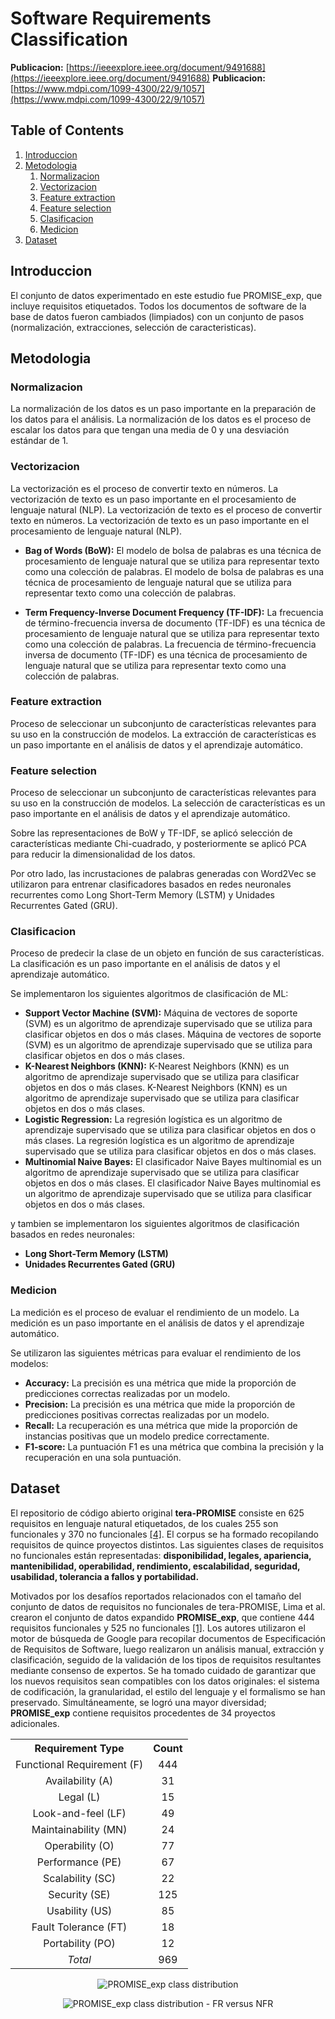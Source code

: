 # Software Requirements Classification

**Publicacion:** [https://ieeexplore.ieee.org/document/9491688](https://ieeexplore.ieee.org/document/9491688)
**Publicacion:** [https://www.mdpi.com/1099-4300/22/9/1057](https://www.mdpi.com/1099-4300/22/9/1057) 


## Table of Contents
   1. [Introduccion](#introduccion)
   2. [Metodologia](#metodologia)
      1. [Normalizacion](#normalizacion)
      2. [Vectorizacion](#vectorizacion)
      3. [Feature extraction](#feature-extraction)
      4. [Feature selection](#feature-selection)
      5. [Clasificacion](#clasificacion)
      6. [Medicion](#medicion)
   3. [Dataset](#dataset)

## Introduccion
El conjunto de datos experimentado en este estudio fue PROMISE_exp, que incluye requisitos etiquetados. Todos los documentos de software de la base de datos fueron cambiados (limpiados) con un conjunto de pasos (normalización, extracciones, selección de caracteristicas). 

<!-- El BoW utilizó el algoritmo SVM o el algoritmo KNN para la clasificación. Este estudio utilizó datos de PROMISE_exp para hacer el trabajo, la información de los pasos utilizados para volver a realizar la clasificación y la medición BoW, al utilizar los algoritmos SVM y KNN, la clasificación de los requisitos puede servir como una forma y recursos para otro estudio. Se puede ver que el uso de BoW con SVM es mejor que el uso de algoritmos KNN con una medida F promedio de todos los casos de 0,74. En trabajos futuros tenemos la intención de mejorar la técnica con la fusión y cambiar algunos algoritmos como la regresión Logiest para mejorar la precisión de nuestro modelo. -->


## Metodologia
### Normalizacion
La normalización de los datos es un paso importante en la preparación de los datos para el análisis. La normalización de los datos es el proceso de escalar los datos para que tengan una media de 0 y una desviación estándar de 1.

### Vectorizacion
La vectorización es el proceso de convertir texto en números. La vectorización de texto es un paso importante en el procesamiento de lenguaje natural (NLP). La vectorización de texto es el proceso de convertir texto en números. La vectorización de texto es un paso importante en el procesamiento de lenguaje natural (NLP).

- **Bag of Words (BoW):** El modelo de bolsa de palabras es una técnica de procesamiento de lenguaje natural que se utiliza para representar texto como una colección de palabras. El modelo de bolsa de palabras es una técnica de procesamiento de lenguaje natural que se utiliza para representar texto como una colección de palabras.

- **Term Frequency-Inverse Document Frequency (TF-IDF):** La frecuencia de término-frecuencia inversa de documento (TF-IDF) es una técnica de procesamiento de lenguaje natural que se utiliza para representar texto como una colección de palabras. La frecuencia de término-frecuencia inversa de documento (TF-IDF) es una técnica de procesamiento de lenguaje natural que se utiliza para representar texto como una colección de palabras.

### Feature extraction
Proceso de seleccionar un subconjunto de características relevantes para su uso en la construcción de modelos. La extracción de características es un paso importante en el análisis de datos y el aprendizaje automático.

### Feature selection
Proceso de seleccionar un subconjunto de características relevantes para su uso en la construcción de modelos. La selección de características es un paso importante en el análisis de datos y el aprendizaje automático.

Sobre las representaciones de BoW y TF-IDF, se aplicó selección de características mediante Chi-cuadrado, y posteriormente se aplicó PCA para reducir la dimensionalidad de los datos.

Por otro lado, las incrustaciones de palabras generadas con Word2Vec se utilizaron para entrenar clasificadores basados en redes neuronales recurrentes como Long Short-Term Memory (LSTM) y Unidades Recurrentes Gated (GRU).

### Clasificacion
Proceso de predecir la clase de un objeto en función de sus características. La clasificación es un paso importante en el análisis de datos y el aprendizaje automático.

Se implementaron los siguientes algoritmos de clasificación de ML:
- **Support Vector Machine (SVM):** Máquina de vectores de soporte (SVM) es un algoritmo de aprendizaje supervisado que se utiliza para clasificar objetos en dos o más clases. Máquina de vectores de soporte (SVM) es un algoritmo de aprendizaje supervisado que se utiliza para clasificar objetos en dos o más clases.
- **K-Nearest Neighbors (KNN):** K-Nearest Neighbors (KNN) es un algoritmo de aprendizaje supervisado que se utiliza para clasificar objetos en dos o más clases. K-Nearest Neighbors (KNN) es un algoritmo de aprendizaje supervisado que se utiliza para clasificar objetos en dos o más clases.
- **Logistic Regression:** La regresión logística es un algoritmo de aprendizaje supervisado que se utiliza para clasificar objetos en dos o más clases. La regresión logística es un algoritmo de aprendizaje supervisado que se utiliza para clasificar objetos en dos o más clases.
- **Multinomial Naive Bayes:** El clasificador Naive Bayes multinomial es un algoritmo de aprendizaje supervisado que se utiliza para clasificar objetos en dos o más clases. El clasificador Naive Bayes multinomial es un algoritmo de aprendizaje supervisado que se utiliza para clasificar objetos en dos o más clases.

y tambien se implementaron los siguientes algoritmos de clasificación basados en redes neuronales:

- **Long Short-Term Memory (LSTM)** 
- **Unidades Recurrentes Gated (GRU)**

### Medicion
La medición es el proceso de evaluar el rendimiento de un modelo. La medición es un paso importante en el análisis de datos y el aprendizaje automático.

Se utilizaron las siguientes métricas para evaluar el rendimiento de los modelos:
- **Accuracy:** La precisión es una métrica que mide la proporción de predicciones correctas realizadas por un modelo.
- **Precision:** La precisión es una métrica que mide la proporción de predicciones positivas correctas realizadas por un modelo.
- **Recall:** La recuperación es una métrica que mide la proporción de instancias positivas que un modelo predice correctamente.
- **F1-score:** La puntuación F1 es una métrica que combina la precisión y la recuperación en una sola puntuación.


## Dataset
El repositorio de código abierto original **tera-PROMISE** consiste en 625 requisitos en lenguaje natural etiquetados, de los cuales 255 son funcionales y 370 no funcionales [\[4\]](#ref-4). El corpus se ha formado recopilando requisitos de quince proyectos distintos. Las siguientes clases de requisitos no funcionales están representadas: 
**disponibilidad, legales, apariencia, mantenibilidad, operabilidad, rendimiento, escalabilidad, seguridad, usabilidad, tolerancia a fallos y portabilidad.**

Motivados por los desafíos reportados relacionados con el tamaño del conjunto de datos de requisitos no funcionales de tera-PROMISE, Lima et al. crearon el conjunto de datos expandido **PROMISE_exp**, que contiene 444 requisitos funcionales y 525 no funcionales [\[1\]](#ref-1). Los autores utilizaron el motor de búsqueda de Google para recopilar documentos de Especificación de Requisitos de Software, luego realizaron un análisis manual, extracción y clasificación, seguido de la validación de los tipos de requisitos resultantes mediante consenso de expertos. Se ha tomado cuidado de garantizar que los nuevos requisitos sean compatibles con los datos originales: el sistema de codificación, la granularidad, el estilo del lenguaje y el formalismo se han preservado. Simultáneamente, se logró una mayor diversidad; **PROMISE_exp** contiene requisitos procedentes de 34 proyectos adicionales. 

<table>
	<tr><th align="center">Requirement Type</th><th align="center">Count</th></tr>
	<tr><td align="center">Functional Requirement (F)</td><td align="center">444</td></tr>
	<tr><td align="center">Availability (A)</td><td align="center">31</td></tr>
	<tr><td align="center">Legal (L)</td><td align="center">15</td></tr>
	<tr><td align="center">Look-and-feel (LF)</td><td align="center">49</td></tr>
	<tr><td align="center">Maintainability (MN)</td><td align="center">24</td></tr>
	<tr><td align="center">Operability (O)</td><td align="center">77</td></tr>
	<tr><td align="center">Performance (PE)</td><td align="center">67</td></tr>
	<tr><td align="center">Scalability (SC)</td><td align="center">22</td></tr>
	<tr><td align="center">Security (SE)</td><td align="center">125</td></tr>
	<tr><td align="center">Usability (US)</td><td align="center">85</td></tr>
	<tr><td align="center">Fault Tolerance (FT)</td><td align="center">18</td></tr>
	<tr><td align="center">Portability (PO)</td><td align="center">12</td></tr>
	<tr><td align="center"><em>Total</em></td><td align="center">969</td></tr>
</table>

<div align="center">

![PROMISE_exp class distribution](resources/grafico_12_clases.png)

![PROMISE_exp class distribution - FR versus NFR](resources/grafico_FR_vs_NFR.png)

</div>